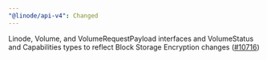 ```yaml
---
"@linode/api-v4": Changed
---
```


Linode, Volume, and VolumeRequestPayload interfaces and VolumeStatus and Capabilities types to reflect Block Storage Encryption changes ([#10716](https://github.com/linode/manager/pull/10716))
